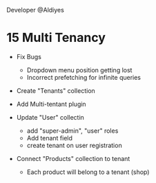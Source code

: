 Developer @Aldiyes

# 15 Multi Tenancy

- Fix Bugs

  - Dropdown menu position getting lost
  - Incorrect prefetching for infinite queries

- Create "Tenants" collection

- Add Multi-tentant plugin

- Update "User" collectin

  - add "super-admin", "user" roles
  - Add tenant field
  - create tenant on user registration

- Connect "Products" collection to tenant
  - Each product will belong to a tenant (shop)
